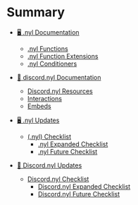 # Summary
- [🖥️ .nyl Documentation](docs/nyl.md)
  - [.nyl Functions](docs/nylon/functions.md)
  - [.nyl Function Extensions](docs/nylon/extensions.md)
  - [.nyl Conditioners](docs/nylon/conditioners.md)

- [🤖 discord.nyl Documentation](docs/discord.md)
  - [Discord.nyl Resources](docs/discord/resources.md)
  - [Interactions](docs/discord/interactions.md)
  - [Embeds](docs/discord/embeds.md)

- [🖥️ .nyl Updates]()
  - [(.nyl) Checklist](1_Index/checklist.md) <!--- ONE / ONE -->
    - [.nyl Expanded Checklist](1_Index/checklist/expandedChecklist.md) <!--- ONE / ONE / ONE -->
    - [.nyl Future Checklist](1_Index/checklist/futureChecklist.md) <!--- ONE / ONE / TWO -->
- [🤖 Discord.nyl Updates]()
  - [Discord.nyl Checklist](2_Index/checklist.md)
    - [Discord.nyl Expanded Checklist](2_Index/checklist/expandedChecklist.md)
    - [Discord.nyl Future Checklist](2_Index/checklist/futureChecklist.md)
  
